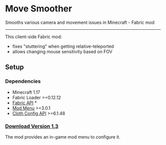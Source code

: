 # Move Smoother

Smooths various camera and movement issues in Minecraft - Fabric mod

---

This client-side Fabric mod:
* fixes "stuttering" when getting relative-teleported
* allows changing mouse sensitivity based on FOV

## Setup

### Dependencies

* Minecraft 1.17
* Fabric Loader >=0.12.12
* [Fabric API](https://www.curseforge.com/minecraft/mc-mods/fabric-api) *
* [Mod Menu](https://www.curseforge.com/minecraft/mc-mods/modmenu) >=3.0.1
* [Cloth Config API](https://www.curseforge.com/minecraft/mc-mods/cloth-config) >=6.1.48

### [Download Version 1.3](https://gitlab.com/aecsocket/move-smoother/-/jobs/artifacts/master/raw/build/libs/move-smoother-1.3.jar?job=build)

The mod provides an in-game mod menu to configure it.
